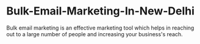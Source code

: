 # Bulk-Email-Marketing-In-New-Delhi
Bulk email marketing is an effective marketing tool which helps in reaching out to a large number of people and increasing your business's reach.

